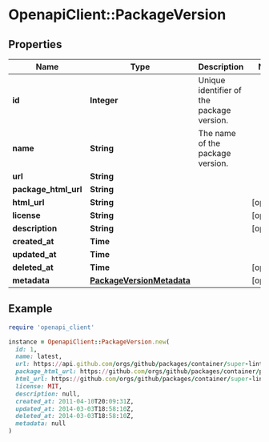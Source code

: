 # OpenapiClient::PackageVersion

## Properties

| Name | Type | Description | Notes |
| ---- | ---- | ----------- | ----- |
| **id** | **Integer** | Unique identifier of the package version. |  |
| **name** | **String** | The name of the package version. |  |
| **url** | **String** |  |  |
| **package_html_url** | **String** |  |  |
| **html_url** | **String** |  | [optional] |
| **license** | **String** |  | [optional] |
| **description** | **String** |  | [optional] |
| **created_at** | **Time** |  |  |
| **updated_at** | **Time** |  |  |
| **deleted_at** | **Time** |  | [optional] |
| **metadata** | [**PackageVersionMetadata**](PackageVersionMetadata.md) |  | [optional] |

## Example

```ruby
require 'openapi_client'

instance = OpenapiClient::PackageVersion.new(
  id: 1,
  name: latest,
  url: https://api.github.com/orgs/github/packages/container/super-linter/versions/786068,
  package_html_url: https://github.com/orgs/github/packages/container/package/super-linter,
  html_url: https://github.com/orgs/github/packages/container/super-linter/786068,
  license: MIT,
  description: null,
  created_at: 2011-04-10T20:09:31Z,
  updated_at: 2014-03-03T18:58:10Z,
  deleted_at: 2014-03-03T18:58:10Z,
  metadata: null
)
```

